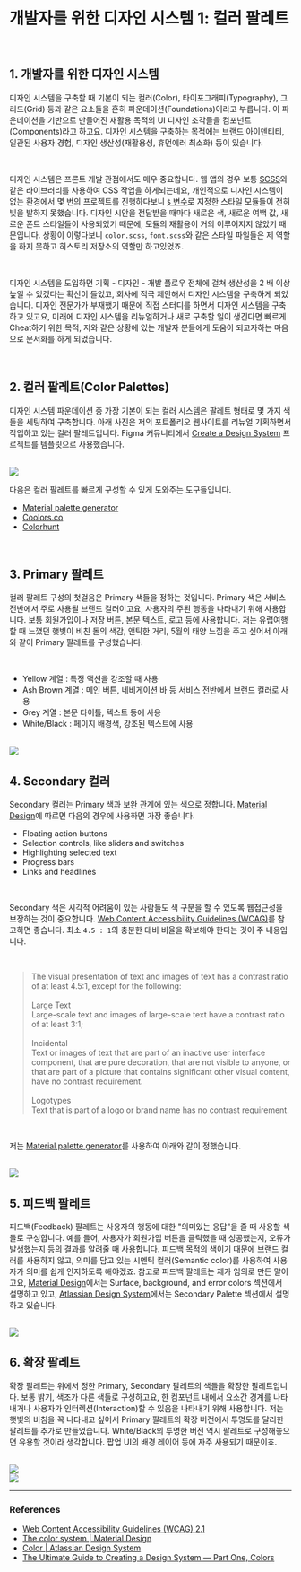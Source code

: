 # 개발자를 위한 디자인 시스템 1: 컬러 팔레트

<br>

## 1. 개발자를 위한 디자인 시스템

디자인 시스템을 구축할 때 기본이 되는 컬러(Color), 타이포그래피(Typography), 그리드(Grid) 등과 같은 요소들을 흔히 파운데이션(Foundations)이라고 부릅니다. 이 파운데이션을 기반으로 만들어진 재활용 목적의 UI 디자인 조각들을 컴포넌트(Components)라고 하고요. 디자인 시스템을 구축하는 목적에는 브랜드 아이덴티티, 일관된 사용자 경험, 디자인 생산성(재활용성, 휴먼에러 최소화) 등이 있습니다.

<br>

디자인 시스템은 프론트 개발 관점에서도 매우 중요합니다. 웹 앱의 경우 보통 [SCSS](https://sass-lang.com/)와 같은 라이브러리를 사용하여 CSS 작업을 하게되는데요, 개인적으로 디자인 시스템이 없는 환경에서 몇 번의 프로젝트를 진행하다보니 [`$` 변수](https://sass-lang.com/documentation/variables)로 지정한 스타일 모듈들이 전혀 빛을 발하지 못했습니다. 디자인 시안을 전달받을 때마다 새로운 색, 새로운 여백 값, 새로운 폰트 스타일들이 사용되었기 때문에, 모듈의 재활용이 거의 이루어지지 않았기 때문입니다. 상황이 이렇다보니 `color.scss`, `font.scss`와 같은 스타일 파일들은 제 역할을 하지 못하고 히스토리 저장소의 역할만 하고있었죠.

<br>

디자인 시스템을 도입하면 기획 - 디자인 - 개발 플로우 전체에 걸쳐 생산성을 2 배 이상 높일 수 있겠다는 확신이 들었고, 회사에 적극 제안해서 디자인 시스템을 구축하게 되었습니다. 디자인 전문가가 부재했기 때문에 직접 스터디를 하면서 디자인 시스템을 구축하고 있고요, 미래에 디자인 시스템을 리뉴얼하거나 새로 구축할 일이 생긴다면 빠르게 Cheat하기 위한 목적, 저와 같은 상황에 있는 개발자 분들에게 도움이 되고자하는 마음으로 문서화를 하게 되었습니다.

<br>

## 2. 컬러 팔레트(Color Palettes)

디자인 시스템 파운데이션 중 가장 기본이 되는 컬러 시스템은 팔레트 형태로 몇 가지 색들을 세팅하여 구축합니다. 아래 사진은 저의 포트폴리오 웹사이트를 리뉴얼 기획하면서 작업하고 있는 컬러 팔레트입니다. Figma 커뮤니티에서 [Create a Design System](https://www.figma.com/community/file/943130265019106988) 프로젝트를 템플릿으로 사용했습니다.

<br>

<img src="./../img/palette2.png" />

<br>

다음은 컬러 팔레트를 빠르게 구성할 수 있게 도와주는 도구들입니다.

- [Material palette generator](https://material.io/design/color/the-color-system.html#tools-for-picking-colors)
- [Coolors.co](https://coolors.co/)
- [Colorhunt](https://colorhunt.co/)

<br>

## 3. Primary 팔레트

컬러 팔레트 구성의 첫걸음은 Primary 색들을 정하는 것입니다. Primary 색은 서비스 전반에서 주로 사용될 브랜드 컬러이고요, 사용자의 주된 행동을 나타내기 위해 사용합니다. 보통 회원가입이나 저장 버튼, 본문 텍스트, 로고 등에 사용합니다. 저는 유럽여행할 때 느꼈던 햇빛이 비친 돌의 색감, 앤틱한 거리, 5월의 태양 느낌을 주고 싶어서 아래와 같이 Primary 팔레트를 구성했습니다.

<br>

- Yellow 계열 : 특정 액션을 강조할 때 사용
- Ash Brown 계열 : 메인 버튼, 네비게이션 바 등 서비스 전반에서 브랜드 컬러로 사용
- Grey 계열 : 본문 타이틀, 텍스트 등에 사용
- White/Black : 페이지 배경색, 강조된 텍스트에 사용

<br>

<img src="./../img/palette3.png" />

<br>

## 4. Secondary 컬러

Secondary 컬러는 Primary 색과 보완 관계에 있는 색으로 정합니다. [Material Design](https://material.io/design/color/the-color-system.html#color-theme-creation)에 따르면 다음의 경우에 사용하면 가장 좋습니다.

- Floating action buttons
- Selection controls, like sliders and switches
- Highlighting selected text
- Progress bars
- Links and headlines

<br>

Secondary 색은 시각적 어려움이 있는 사람들도 색 구분을 할 수 있도록 웹접근성을 보장하는 것이 중요합니다. [Web Content Accessibility Guidelines (WCAG)](https://www.w3.org/TR/WCAG/#contrast-minimum)를 참고하면 좋습니다. 최소 `4.5 : 1`의 충분한 대비 비율을 확보해야 한다는 것이 주 내용입니다.

<br>

> The visual presentation of text and images of text has a contrast ratio of at least 4.5:1, except for the following:<br/><br/>
> Large Text<br/>
> Large-scale text and images of large-scale text have a contrast ratio of at least 3:1;<br/><br/>
> Incidental<br/>
> Text or images of text that are part of an inactive user interface component, that are pure decoration, that are not visible to anyone, or that are part of a picture that contains significant other visual content, have no contrast requirement.<br/><br/>
> Logotypes<br/>
> Text that is part of a logo or brand name has no contrast requirement.

<br>

저는 [Material palette generator](https://material.io/design/color/the-color-system.html#tools-for-picking-colors)를 사용하여 아래와 같이 정했습니다.

<br>

<img src="./../img/palette4.png" />

<br>

## 5. 피드백 팔레트

피드백(Feedback) 팔레트는 사용자의 행동에 대한 "의미있는 응답"을 줄 때 사용할 색들로 구성합니다. 예를 들어, 사용자가 회원가입 버튼을 클릭했을 때 성공했는지, 오류가 발생했는지 등의 결과를 알려줄 때 사용합니다. 피드백 목적의 색이기 때문에 브랜드 컬러를 사용하지 않고, 의미를 담고 있는 시멘틱 컬러(Semantic color)를 사용하여 사용자가 의미를 쉽게 인지하도록 해야겠죠. 참고로 피드백 팔레트는 제가 임의로 만든 말이고요, [Material Design](https://material.io/design/color/the-color-system.html#color-theme-creation)에서는 Surface, background, and error colors 섹션에서 설명하고 있고, [Atlassian Design System](https://atlassian.design/foundations/color/)에서는 Secondary Palette 섹션에서 설명하고 있습니다.

<br>

<img src="./../img/palette6.png" />

<br>

## 6. 확장 팔레트

확장 팔레트는 위에서 정한 Primary, Secondary 팔레트의 색들을 확장한 팔레트입니다. 보통 밝기, 색조가 다른 색들로 구성하고요, 한 컴포넌트 내에서 요소간 경계를 나타내거나 사용자가 인터렉션(Interaction)할 수 있음을 나타내기 위해 사용합니다. 저는 햇빛의 비침을 꼭 나타내고 싶어서 Primary 팔레트의 확장 버전에서 투명도를 달리한 팔레트를 추가로 만들었습니다. White/Black의 투명한 버전 역시 팔레트로 구성해놓으면 유용할 것이라 생각합니다. 팝업 UI의 배경 레이어 등에 자주 사용되기 때문이죠.

<br>

<img src="./../img/palette2.png" />

<br>

<img src="./../img/palette7.png" />

<br>

---

### References

- [Web Content Accessibility Guidelines (WCAG) 2.1](https://www.w3.org/TR/WCAG/)
- [The color system | Material Design](https://material.io/design/color/the-color-system.html#color-usage-and-palettes)
- [Color | Atlassian Design System](https://atlassian.design/foundations/color/)
- [The Ultimate Guide to Creating a Design System — Part One, Colors](https://blog.prototypr.io/the-ultimate-guide-to-creating-a-design-system-part-one-colors-20b1d3f15ee6)
